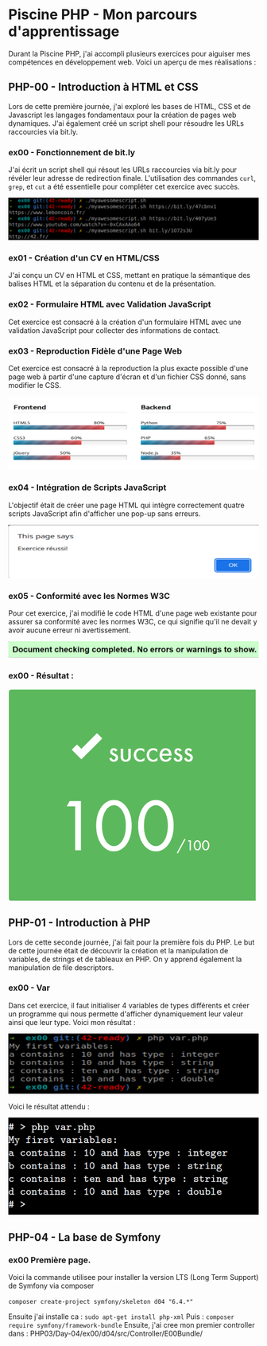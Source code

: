 # Piscine PHP - Mon parcours d'apprentissage

Durant la Piscine PHP, j'ai accompli plusieurs exercices pour aiguiser mes compétences en développement web. Voici un aperçu de mes réalisations :

## PHP-00 - Introduction à HTML et CSS
Lors de cette première journée, j'ai exploré les bases de HTML, CSS et de Javascript les langages fondamentaux pour la création de pages web dynamiques. J'ai également créé un script shell pour résoudre les URLs raccourcies via bit.ly.

### ex00 - Fonctionnement de bit.ly
J'ai écrit un script shell qui résout les URLs raccourcies via bit.ly pour révéler leur adresse de redirection finale. L'utilisation des commandes `curl`, `grep`, et `cut` a été essentielle pour compléter cet exercice avec succès.

![Résolution d'URL bit.ly](images/PHP-00-ex00.png)

### ex01 - Création d'un CV en HTML/CSS
J'ai conçu un CV en HTML et CSS, mettant en pratique la sémantique des balises HTML et la séparation du contenu et de la présentation.

### ex02 - Formulaire HTML avec Validation JavaScript
Cet exercice est consacré à la création d'un formulaire HTML avec une validation JavaScript pour collecter des informations de contact.

### ex03 - Reproduction Fidèle d'une Page Web
Cet exercice est consacré à la reproduction la plus exacte possible d'une page web à partir d'une capture d'écran et d'un fichier CSS donné, sans modifier le CSS.

![Reproduction d'une page web](images/PHP-00-ex03.png)

### ex04 - Intégration de Scripts JavaScript
L'objectif était de créer une page HTML qui intègre correctement quatre scripts JavaScript afin d'afficher une pop-up sans erreurs.

![pop-up javascript](images/PHP-00-ex04.png)

### ex05 - Conformité avec les Normes W3C
Pour cet exercice, j'ai modifié le code HTML d'une page web existante pour assurer sa conformité avec les normes W3C, ce qui signifie qu'il ne devait y avoir aucune erreur ni avertissement.

![Norme W3C respectée](images/PHP-00-ex05.png)

### ex00 - Résultat :

![Note finale](images/PHP-00-Success.png)

## PHP-01 - Introduction à PHP
Lors de cette seconde journée, j'ai fait pour la première fois du PHP. Le but de cette journée était de découvrir la création et la manipulation de variables, de strings et de tableaux en PHP. On y apprend également la manipulation de file descriptors.

### ex00 - Var
Dans cet exercice, il faut initialiser 4 variables de types différents et créer un programme qui nous permette d'afficher dynamiquement leur valeur ainsi que leur type. Voici mon résultat : 

![Affichage de mon résultat résultat](images/PHP-01-ex00.png)

Voici le résultat attendu :

![Affichage de mon résultat résultat](images/PHP-01-ex00-result.png)


## PHP-04 - La base de Symfony
### ex00  Première page. 
Voici la commande utilisee pour installer la version LTS (Long Term Support) de Symfony via composer

```composer create-project symfony/skeleton d04 "6.4.*"```

Ensuite j'ai installe ca :
```sudo apt-get install php-xml```
Puis : 
```composer require symfony/framework-bundle```
Ensuite, j'ai cree mon premier controller dans : 
PHP03/Day-04/ex00/d04/src/Controller/E00Bundle/


